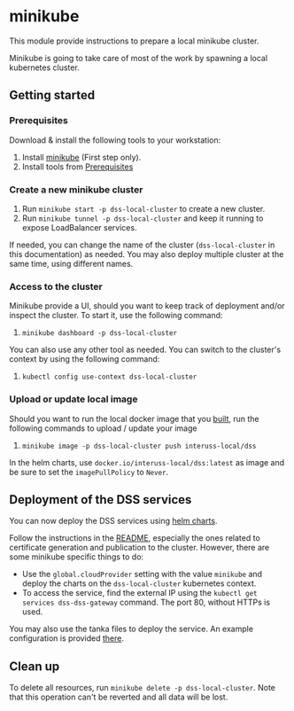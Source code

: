 # minikube

This module provide instructions to prepare a local minikube cluster.

Minikube is going to take care of most of the work by spawning a local kubernetes cluster.

## Getting started

### Prerequisites

Download & install the following tools to your workstation:

1. Install [minikube](https://minikube.sigs.k8s.io/docs/start/) (First step only).
2. Install tools from [Prerequisites](../build.md)

### Create a new minikube cluster

1. Run `minikube start -p dss-local-cluster` to create a new cluster.
2. Run `minikube tunnel -p dss-local-cluster` and keep it running to expose LoadBalancer services.

If needed, you can change the name of the cluster (`dss-local-cluster` in this documentation) as needed. You may also deploy multiple cluster at the same time, using different names.

### Access to the cluster

Minikube provide a UI, should you want to keep track of deployment and/or inspect the cluster. To start it, use the following command:

1. `minikube dashboard -p dss-local-cluster`

You can also use any other tool as needed. You can switch to the cluster's context by using the following command:

1. `kubectl config use-context dss-local-cluster`

### Upload or update local image

Should you want to run the local docker image that you [built](../build.md), run the following commands to upload / update your image

1. `minikube image -p dss-local-cluster push interuss-local/dss`

In the helm charts, use `docker.io/interuss-local/dss:latest` as image and be sure to set the `imagePullPolicy` to `Never`.

## Deployment of the DSS services

You can now deploy the DSS services using [helm charts](../services/helm-charts.md).

Follow the instructions in the [README](../services/helm-charts.md), especially the ones related to certificate generation and publication to the cluster. However, there are some minikube specific things to do:

* Use the `global.cloudProvider` setting with the value `minikube` and deploy the charts on the `dss-local-cluster` kubernetes context.
* To access the service, find the external IP using the `kubectl get services dss-dss-gateway` command. The port 80, without HTTPs is used.

You may also use the tanka files to deploy the service. An example configuration is provided [there](https://github.com/interuss/dss/tree/master/deploy/services/tanka/examples/minikube).

## Clean up

To delete all resources, run `minikube delete -p dss-local-cluster`.  Note that this operation can't be reverted and all data will be lost.
